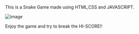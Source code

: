 This is a Snake Game made using HTML,CSS and JAVASCRIPT.

![image](https://user-images.githubusercontent.com/72060359/121893479-9fa3aa80-cd3b-11eb-80ed-4158d0652007.png)

Enjoy the game and try to break the HI-SCORE!!

